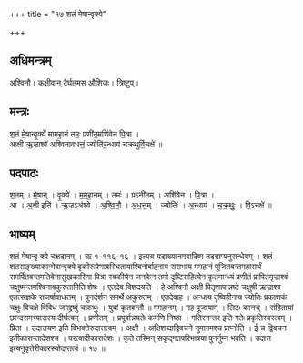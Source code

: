 +++
title = "१७ शतं मेषान्वृक्ये"

+++
## अधिमन्त्रम्
अश्विनौ। कक्षीवान् दैर्घतमस औशिजः। त्रिष्टुप्।

## मन्त्रः
श॒तं मे॒षान्वृ॒क्ये॑ मामहा॒नं तमः॒ प्रणी॑त॒मशि॑वेन पि॒त्रा ।  
आक्षी ऋ॒ज्राश्वे॑ अश्विनावधत्तं॒ ज्योति॑र॒न्धाय॑ चक्रथुर्वि॒चक्षे॑ ॥

## पदपाठः
श॒तम् । मे॒षान् । वृ॒क्ये॑ । म॒म॒हा॒नम् । तमः॑ । प्रऽनी॑तम् । अशि॑वेन । पि॒त्रा ।  
आ । अ॒क्षी इति॑ । ऋ॒ज्रऽअ॑श्वे । अ॒श्वि॒नौ॒ । अ॒ध॒त्त॒म् । ज्योतिः॑ । अ॒न्धाय॑ । च॒क्र॒थुः॒ । वि॒ऽचक्षे॑ ॥

## भाष्यम्
शतं मेषान्वृ क्ये चक्षदानम् । ऋ १-११६-१६ । इत्यत्र यदाख्यानमवादिष्म तदत्राप्यनुसन्धेयम् । शतं शतसङ्ख्याकान्मेषान्वृक्ये वृकीरूपेणावस्थितायाश्विनोर्वाहनाय रासभाय ममहानं पूजितवन्तमहारार्थं समर्पितवन्तमतिवेनासुखकारिणा पित्रा स्वकीयेन जनकेन तमो दृष्टिराहित्येन कृतमान्ध्यं प्रणीतं प्रापितमृज्राश्वं चक्षुष्मन्तमश्विनावकुरुतामिति शेषः । एतदेव विशदयति । हे अश्विनौ अक्षी पितृशापान्नष्टे चक्षुषी ऋज्राश्व एतत्संज्ञके राजर्षावाधत्तम् । पुनर्दर्शन समर्थे अकुरुतम् । एतदेवाह । अन्धाय दृष्विहीनाय ज्योतिः प्रकाशकं चक्षुः विचक्षे विविधं जगद्द्रष्वुं चक्रथुः । युवां कृतवन्तौ ॥ ममहानम् । मह पूजायाम् । लिटः कानच् । संहितायां छान्दसमभ्यासस्य दीर्घत्वम् । प्रणीतम् । प्रपूर्वान्नयतेः कर्मणि निष्ठा । गतिरनन्तर इति गतेः प्रकृतिस्वरत्वम् । प्रिता । उदात्तयण इति विभक्तेरुदात्तत्वम् । अक्षी । अक्षिशब्दाद्विवचने नुमागमश्च प्राप्नोति । ई च द्विवचन इतीकारान्तादेशश्च । परत्वादीकारादेशः । कृते तस्मिन् सकृद्गतपरिभाषया पुनर्नुम्न भवति । उदात्त इत्यनुवृत्तेरीकारस्योदात्तत्वं ॥ १७ ॥